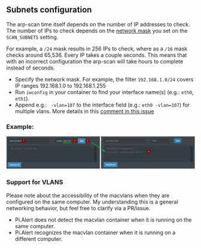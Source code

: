 ## Subnets configuration

The arp-scan time itself depends on the number of IP addresses to check. 
The number of IPs to check depends on the [network mask](https://www.calculator.net/ip-subnet-calculator.html) you set on the `SCAN_SUBNETS` setting. 

For example, a `/24` mask results in 256 IPs to check, where as a `/16` mask checks around 65,536. Every IP takes a couple seconds. This means that with an incorrect configuration the arp-scan will take hours to complete instead of seconds.

- Specify the network mask. For example, the filter `192.168.1.0/24` covers IP ranges 192.168.1.0 to 192.168.1.255
- Run `iwconfig` in your container to find your interface name(s) (e.g.: `eth0`, `eth1`). 
- Append e.g.: ` -vlan=107` to the interface field (e.g.: `eth0 -vlan=107`) for multiple vlans. More details in this [comment in this issue](https://github.com/jokob-sk/Pi.Alert/issues/170#issuecomment-1419902988)

### Example:

![Vlan configuration example](/docs/img/SUBNETS/subnets_vlan.png)

### Support for VLANS

Please note about the accessibility of the macvlans when they are configured on the same computer. My understanding this is a general networking behavior, but feel free to clarify via a PR/issue.

- Pi.Alert does not detect the macvlan container when it is running on the same computer.
- Pi.Alert recognizes the macvlan container when it is running on a different computer.
